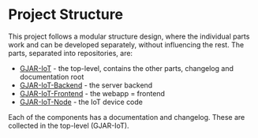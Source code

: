 # Project Structure

This project follows a modular structure design, where the individual parts work and can be developed separately, without influencing the rest. The parts, separated into repositories, are:

- [GJAR-IoT](https://github.com/GJAR-IoT/GJAR-IoT) - the top-level, contains the other parts, changelog and documentation root
- [GJAR-IoT-Backend](https://github.com/GJAR-IoT/GJAR-IoT-Backend) - the server backend
- [GJAR-IoT-Frontend](https://github.com/GJAR-IoT/GJAR-IoT-Frontend) - the webapp = frontend
- [GJAR-IoT-Node](https://github.com/GJAR-IoT/GJAR-IoT-Node) - the IoT device code

Each of the components has a documentation and changelog. These are collected in the top-level (GJAR-IoT).
